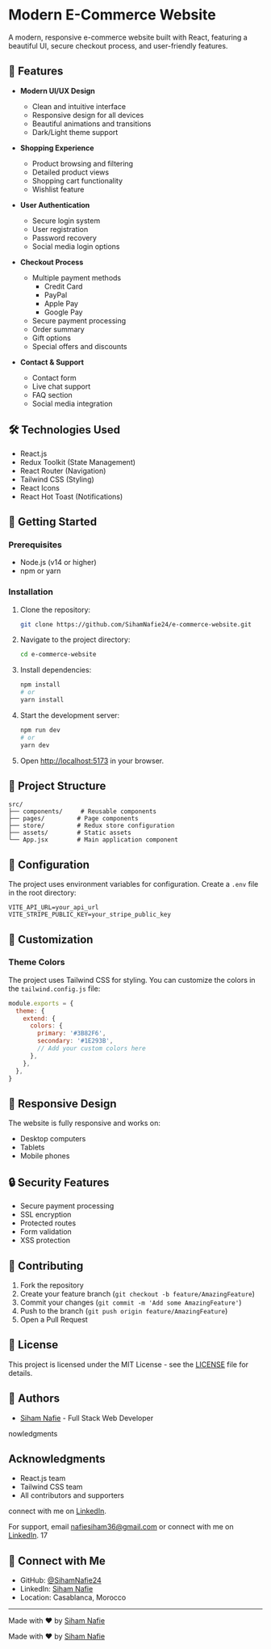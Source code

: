 # Modern E-Commerce Website

A modern, responsive e-commerce website built with React, featuring a beautiful UI, secure checkout process, and user-friendly features.

## 🌟 Features

- **Modern UI/UX Design**
  - Clean and intuitive interface
  - Responsive design for all devices
  - Beautiful animations and transitions
  - Dark/Light theme support

- **Shopping Experience**
  - Product browsing and filtering
  - Detailed product views
  - Shopping cart functionality
  - Wishlist feature

- **User Authentication**
  - Secure login system
  - User registration
  - Password recovery
  - Social media login options

- **Checkout Process**
  - Multiple payment methods
    - Credit Card
    - PayPal
    - Apple Pay
    - Google Pay
  - Secure payment processing
  - Order summary
  - Gift options
  - Special offers and discounts

- **Contact & Support**
  - Contact form
  - Live chat support
  - FAQ section
  - Social media integration

## 🛠️ Technologies Used

- React.js
- Redux Toolkit (State Management)
- React Router (Navigation)
- Tailwind CSS (Styling)
- React Icons
- React Hot Toast (Notifications)

## 🚀 Getting Started

### Prerequisites

- Node.js (v14 or higher)
- npm or yarn

### Installation

1. Clone the repository:
   ```bash
   git clone https://github.com/SihamNafie24/e-commerce-website.git
   ```

2. Navigate to the project directory:
   ```bash
   cd e-commerce-website
   ```

3. Install dependencies:
   ```bash
   npm install
   # or
   yarn install
   ```

4. Start the development server:
   ```bash
   npm run dev
   # or
   yarn dev
   ```

5. Open [http://localhost:5173](http://localhost:5173) in your browser.

## 📁 Project Structure

```
src/
├── components/     # Reusable components
├── pages/         # Page components
├── store/         # Redux store configuration
├── assets/        # Static assets
└── App.jsx        # Main application component
```

## 🔧 Configuration

The project uses environment variables for configuration. Create a `.env` file in the root directory:

```env
VITE_API_URL=your_api_url
VITE_STRIPE_PUBLIC_KEY=your_stripe_public_key
```

## 🎨 Customization

### Theme Colors

The project uses Tailwind CSS for styling. You can customize the colors in the `tailwind.config.js` file:

```js
module.exports = {
  theme: {
    extend: {
      colors: {
        primary: '#3B82F6',
        secondary: '#1E293B',
        // Add your custom colors here
      },
    },
  },
}
```

## 📱 Responsive Design

The website is fully responsive and works on:
- Desktop computers
- Tablets
- Mobile phones

## 🔒 Security Features

- Secure payment processing
- SSL encryption
- Protected routes
- Form validation
- XSS protection

## 🤝 Contributing

1. Fork the repository
2. Create your feature branch (`git checkout -b feature/AmazingFeature`)
3. Commit your changes (`git commit -m 'Add some AmazingFeature'`)
4. Push to the branch (`git push origin feature/AmazingFeature`)
5. Open a Pull Request

## 📝 License

This project is licensed under the MIT License - see the [LICENSE](LICENSE) file for details.

## 👥 Authors

- [Siham Nafie](https://github.com/SihamNafie24) - Full Stack Web Developer

nowledgments

##  Acknowledgments


- React.js team
- Tailwind CSS team
- All contributors and supporters


 connect with me on [LinkedIn](https://linkedin.com/in/siham-nafie).

For support, email nafiesiham36@gmail.com or connect with me on [LinkedIn](https://linkedin.com/in/siham-nafie).
17

## 🔗 Connect with Me

- GitHub: [@SihamNafie24](https://github.com/SihamNafie24)
- LinkedIn: [Siham Nafie](https://linkedin.com/in/siham-nafie)
- Location: Casablanca, Morocco

---

Made with ❤️ by [Siham Nafie](https://github.com/SihamNafie24) 

Made with ❤️ by [Siham Nafie](https://github.com/SihamNafie24) 
